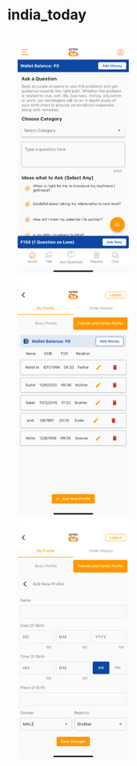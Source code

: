 # india_today

<img height="480px" src="ss1.png" hspace='20'><img height="480px" src="ss2.png" hspace='20'><img height ="480px" src="ss3.png" hspace='20'>